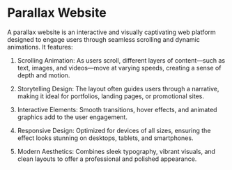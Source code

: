 
# Parallax Website
A parallax website is an interactive and visually captivating web platform designed to engage users through seamless scrolling and dynamic animations. It features:

1. Scrolling Animation: As users scroll, different layers of content—such as text, images, and videos—move at varying speeds, creating a sense of depth and motion.

2. Storytelling Design: The layout often guides users through a narrative, making it ideal for portfolios, landing pages, or promotional sites.

3. Interactive Elements: Smooth transitions, hover effects, and animated graphics add to the user engagement.

4. Responsive Design: Optimized for devices of all sizes, ensuring the effect looks stunning on desktops, tablets, and smartphones.

5. Modern Aesthetics: Combines sleek typography, vibrant visuals, and clean layouts to offer a professional and polished appearance.

